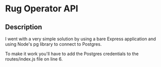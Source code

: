 # Rug Operator API

## Description
I went with a very simple solution by using a bare Express application and using Node's pg library to connect to Postgres.

To make it work you'll have to add the Postgres credentials to the routes/index.js file on line 6.